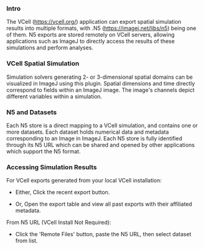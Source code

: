 ### Intro
The VCell (https://vcell.org/) application can export spatial simulation results into multiple formats, with
.N5 (https://imagej.net/libs/n5) being one of them. N5 exports are 
stored remotely on VCell servers, allowing applications such as ImageJ
to directly access the results of these simulations and perform analyses.

### VCell Spatial Simulation
Simulation solvers generating 2- or 3-dimensional spatial 
domains can be visualized in ImageJ using this plugin. 
Spatial dimensions and time directly correspond to fields within an ImageJ 
image. The image's channels depict different variables within a simulation.

### N5 and Datasets
Each N5 store is a direct mapping to a VCell simulation, and contains one or more
datasets. Each dataset holds numerical data and metadata corresponding to an Image in ImageJ.
Each N5 store is fully identified through its N5 URL which can be shared and opened by other applications
which support the N5 format.


### Accessing Simulation Results

For VCell exports generated from your local VCell installation:
- Either, Click the recent export button.

- Or, Open the export table and view all past exports with their affiliated metadata.

From N5 URL (VCell Install Not Required):
- Click the 'Remote Files' button, paste the N5 URL,
then select dataset from list.


